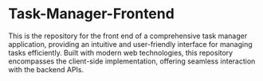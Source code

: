# Task-Manager-Frontend
This is the repository for the front end of a comprehensive task manager application, providing an intuitive and user-friendly interface for managing tasks efficiently. Built with modern web technologies, this repository encompasses the client-side implementation, offering seamless interaction with the backend APIs.
